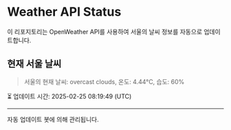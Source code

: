 
# Weather API Status

이 리포지토리는 OpenWeather API를 사용하여 서울의 날씨 정보를 자동으로 업데이트합니다.

## 현재 서울 날씨
> 서울의 현재 날씨: overcast clouds, 온도: 4.44°C, 습도: 60%

⏳ 업데이트 시간: 2025-02-25 08:19:49 (UTC)

---
자동 업데이트 봇에 의해 관리됩니다.

